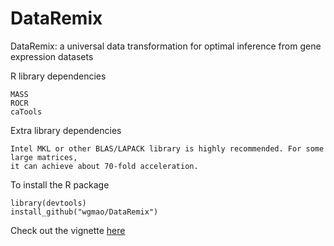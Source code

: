 # DataRemix
DataRemix: a universal data transformation for optimal inference from gene expression datasets


R library dependencies

```
MASS
ROCR
caTools
```

Extra library dependencies
```
Intel MKL or other BLAS/LAPACK library is highly recommended. For some large matrices, 
it can achieve about 70-fold acceleration.
```

To install the R package
```
library(devtools)
install_github("wgmao/DataRemix")
```

Check out the vignette [here](vignettes/vignette.pdf)

